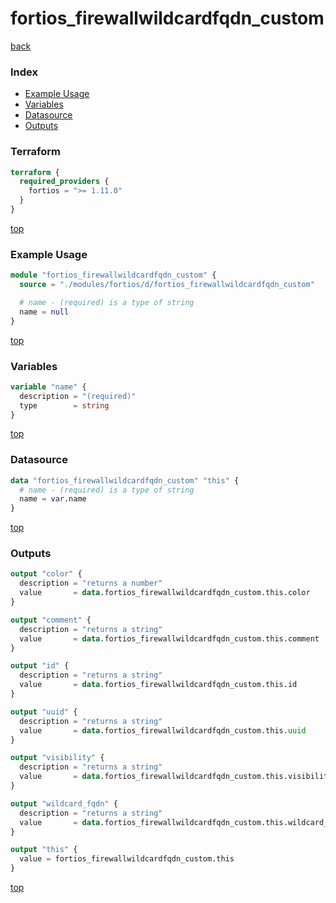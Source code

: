 # fortios_firewallwildcardfqdn_custom

[back](../fortios.md)

### Index

- [Example Usage](#example-usage)
- [Variables](#variables)
- [Datasource](#datasource)
- [Outputs](#outputs)

### Terraform

```terraform
terraform {
  required_providers {
    fortios = ">= 1.11.0"
  }
}
```

[top](#index)

### Example Usage

```terraform
module "fortios_firewallwildcardfqdn_custom" {
  source = "./modules/fortios/d/fortios_firewallwildcardfqdn_custom"

  # name - (required) is a type of string
  name = null
}
```

[top](#index)

### Variables

```terraform
variable "name" {
  description = "(required)"
  type        = string
}
```

[top](#index)

### Datasource

```terraform
data "fortios_firewallwildcardfqdn_custom" "this" {
  # name - (required) is a type of string
  name = var.name
}
```

[top](#index)

### Outputs

```terraform
output "color" {
  description = "returns a number"
  value       = data.fortios_firewallwildcardfqdn_custom.this.color
}

output "comment" {
  description = "returns a string"
  value       = data.fortios_firewallwildcardfqdn_custom.this.comment
}

output "id" {
  description = "returns a string"
  value       = data.fortios_firewallwildcardfqdn_custom.this.id
}

output "uuid" {
  description = "returns a string"
  value       = data.fortios_firewallwildcardfqdn_custom.this.uuid
}

output "visibility" {
  description = "returns a string"
  value       = data.fortios_firewallwildcardfqdn_custom.this.visibility
}

output "wildcard_fqdn" {
  description = "returns a string"
  value       = data.fortios_firewallwildcardfqdn_custom.this.wildcard_fqdn
}

output "this" {
  value = fortios_firewallwildcardfqdn_custom.this
}
```

[top](#index)